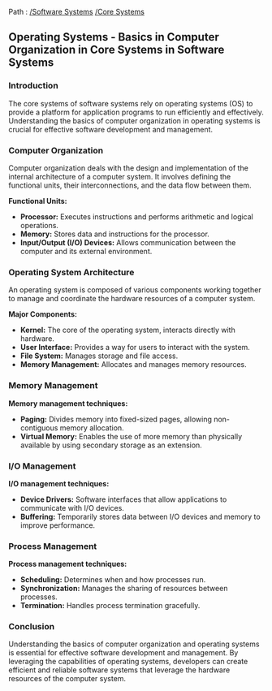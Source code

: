 Path : [/Software Systems](<..\..\index.md>) [/Core Systems](<..\index.md>)
## Operating Systems - Basics in Computer Organization in Core Systems in Software Systems

### Introduction

The core systems of software systems rely on operating systems (OS) to provide a platform for application programs to run efficiently and effectively. Understanding the basics of computer organization in operating systems is crucial for effective software development and management.

### Computer Organization

Computer organization deals with the design and implementation of the internal architecture of a computer system. It involves defining the functional units, their interconnections, and the data flow between them.

**Functional Units:**

- **Processor:** Executes instructions and performs arithmetic and logical operations.
- **Memory:** Stores data and instructions for the processor.
- **Input/Output (I/O) Devices:** Allows communication between the computer and its external environment.


### Operating System Architecture

An operating system is composed of various components working together to manage and coordinate the hardware resources of a computer system.


**Major Components:**

- **Kernel:** The core of the operating system, interacts directly with hardware.
- **User Interface:** Provides a way for users to interact with the system.
- **File System:** Manages storage and file access.
- **Memory Management:** Allocates and manages memory resources.


### Memory Management

**Memory management techniques:**

- **Paging:** Divides memory into fixed-sized pages, allowing non-contiguous memory allocation.
- **Virtual Memory:** Enables the use of more memory than physically available by using secondary storage as an extension.


### I/O Management

**I/O management techniques:**

- **Device Drivers:** Software interfaces that allow applications to communicate with I/O devices.
- **Buffering:** Temporarily stores data between I/O devices and memory to improve performance.


### Process Management

**Process management techniques:**

- **Scheduling:** Determines when and how processes run.
- **Synchronization:** Manages the sharing of resources between processes.
- **Termination:** Handles process termination gracefully.


### Conclusion

Understanding the basics of computer organization and operating systems is essential for effective software development and management. By leveraging the capabilities of operating systems, developers can create efficient and reliable software systems that leverage the hardware resources of the computer system.
